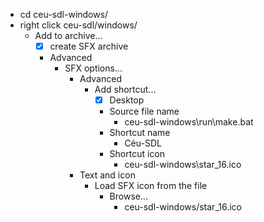 - cd ceu-sdl-windows/
- right click ceu-sdl/windows/
    - Add to archive...
        - [X] create SFX archive
        - Advanced
            - SFX options...
                - Advanced
                    - Add shortcut...
                        - [x] Desktop
                        - Source file name
                            - ceu-sdl-windows\run\make.bat
                        - Shortcut name
                            - Céu-SDL
                        - Shortcut icon
                            - ceu-sdl-windows\star_16.ico
                - Text and icon
                    - Load SFX icon from the file
                        - Browse...
                            - ceu-sdl-windows/star_16.ico
